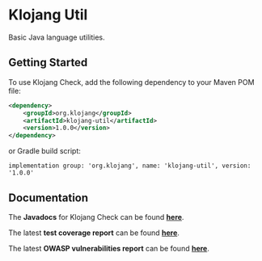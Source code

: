 # Klojang Util

Basic Java language utilities.

## Getting Started

To use Klojang Check, add the following dependency to your Maven POM file:

```xml
<dependency>
    <groupId>org.klojang</groupId>
    <artifactId>klojang-util</artifactId>
    <version>1.0.0</version>
</dependency>
```

or Gradle build script:

```
implementation group: 'org.klojang', name: 'klojang-util', version: '1.0.0'
```

## Documentation

The **Javadocs** for Klojang Check can be
found **[here](https://klojang4j.github.io/klojang-util/1/api)**.

The latest **test coverage report** can be
found **[here](https://klojang4j.github.io/klojang-util/1/coverage)**.

The latest **OWASP vulnerabilities report** can be
found **[here](https://klojang4j.github.io/klojang-util/1/vulnerabilities/dependency-check-report.html)**.


